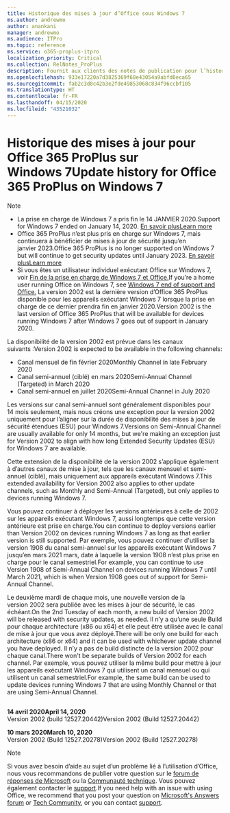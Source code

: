 ```yaml
---
title: Historique des mises à jour d’Office sous Windows 7
ms.author: andrewmo
author: anankani
manager: andrewmo
ms.audience: ITPro
ms.topic: reference
ms.service: o365-proplus-itpro
localization_priority: Critical
ms.collection: RelNotes_ProPlus
description: Fournit aux clients des notes de publication pour l’historique des mises à jour d’Office 365 ProPlus pour Windows 7
ms.openlocfilehash: 933e17220a7d3825369f68e43054a9abfd0eca65
ms.sourcegitcommit: fab2c3d8c42b3e2fde49853068c834f96ccbf105
ms.translationtype: HT
ms.contentlocale: fr-FR
ms.lasthandoff: 04/15/2020
ms.locfileid: "43521032"
---
```

# <a name="update-history-for-office-365-proplus-on-windows-7"></a><span data-ttu-id="7a30e-103">Historique des mises à jour pour Office 365 ProPlus sur Windows 7</span><span class="sxs-lookup"><span data-stu-id="7a30e-103">Update history for Office 365 ProPlus on Windows 7</span></span> 

 > [!NOTE]
>
>- <span data-ttu-id="7a30e-104">La prise en charge de Windows 7 a pris fin le 14 JANVIER 2020.</span><span class="sxs-lookup"><span data-stu-id="7a30e-104">Support for Windows 7 ended on January 14, 2020.</span></span> [<span data-ttu-id="7a30e-105">En savoir plus</span><span class="sxs-lookup"><span data-stu-id="7a30e-105">Learn more</span></span>](https://www.microsoft.com/microsoft-365/windows/end-of-windows-7-support?rtc=1)
>- <span data-ttu-id="7a30e-106">Office 365 ProPlus n’est plus pris en charge sur Windows 7, mais continuera à bénéficier de mises à jour de sécurité jusqu’en janvier 2023.</span><span class="sxs-lookup"><span data-stu-id="7a30e-106">Office 365 ProPlus is no longer supported on Windows 7 but will continue to get security updates until January 2023.</span></span> [<span data-ttu-id="7a30e-107">En savoir plus</span><span class="sxs-lookup"><span data-stu-id="7a30e-107">Learn more</span></span>](https://docs.microsoft.com/DeployOffice/windows-7-support)
>- <span data-ttu-id="7a30e-108">Si vous êtes un utilisateur individuel exécutant Office sur Windows 7, voir [Fin de la prise en charge de Windows 7 et Office.](https://support.office.com/en-us/article/windows-7-end-of-support-and-office-78f20fab-b57b-44d7-8368-06a8493f3cb9?ui=en-US&rs=en-US&ad=US)</span><span class="sxs-lookup"><span data-stu-id="7a30e-108">If you’re a home user running Office on Windows 7, see [Windows 7 end of support and Office.](https://support.office.com/en-us/article/windows-7-end-of-support-and-office-78f20fab-b57b-44d7-8368-06a8493f3cb9?ui=en-US&rs=en-US&ad=US)</span></span>
<span data-ttu-id="7a30e-109">La version 2002 est la dernière version d’Office 365 ProPlus disponible pour les appareils exécutant Windows 7 lorsque la prise en charge de ce dernier prendra fin en janvier 2020.</span><span class="sxs-lookup"><span data-stu-id="7a30e-109">Version 2002 is the last version of Office 365 ProPlus that will be available for devices running Windows 7 after Windows 7 goes out of support in January 2020.</span></span>  

<span data-ttu-id="7a30e-110">La disponibilité de la version 2002 est prévue dans les canaux suivants :</span><span class="sxs-lookup"><span data-stu-id="7a30e-110">Version 2002 is expected to be available in the following channels:</span></span>
- <span data-ttu-id="7a30e-111">Canal mensuel de fin février 2020</span><span class="sxs-lookup"><span data-stu-id="7a30e-111">Monthly Channel in late February 2020</span></span>
- <span data-ttu-id="7a30e-112">Canal semi-annuel (ciblé) en mars 2020</span><span class="sxs-lookup"><span data-stu-id="7a30e-112">Semi-Annual Channel (Targeted) in March 2020</span></span>
- <span data-ttu-id="7a30e-113">Canal semi-annuel en juillet 2020</span><span class="sxs-lookup"><span data-stu-id="7a30e-113">Semi-Annual Channel in July 2020</span></span>

<span data-ttu-id="7a30e-114">Les versions sur canal semi-annuel sont généralement disponibles pour 14 mois seulement, mais nous créons une exception pour la version 2002 uniquement pour l’aligner sur la durée de disponibilité des mises à jour de sécurité étendues (ESU) pour Windows 7.</span><span class="sxs-lookup"><span data-stu-id="7a30e-114">Versions on Semi-Annual Channel are usually available for only 14 months, but we're making an exception just for Version 2002 to align with how long Extended Security Updates (ESU) for Windows 7 are available.</span></span>

<span data-ttu-id="7a30e-115">Cette extension de la disponibilité de la version 2002 s’applique également à d’autres canaux de mise à jour, tels que les canaux mensuel et semi-annuel (ciblé), mais uniquement aux appareils exécutant Windows 7.</span><span class="sxs-lookup"><span data-stu-id="7a30e-115">This extended availability for Version 2002 also applies to other update channels, such as Monthly and Semi-Annual (Targeted), but only applies to devices running Windows 7.</span></span>

<span data-ttu-id="7a30e-116">Vous pouvez continuer à déployer les versions antérieures à celle de 2002 sur les appareils exécutant Windows 7, aussi longtemps que cette version antérieure est prise en charge.</span><span class="sxs-lookup"><span data-stu-id="7a30e-116">You can continue to deploy versions earlier than Version 2002 on devices running Windows 7 as long as that earlier version is still supported.</span></span> <span data-ttu-id="7a30e-117">Par exemple, vous pouvez continuer d'utiliser la version 1908 du canal semi-annuel sur les appareils exécutant Windows 7 jusqu’en mars 2021 mars, date à laquelle la version 1908 n’est plus prise en charge pour le canal semestriel.</span><span class="sxs-lookup"><span data-stu-id="7a30e-117">For example, you can continue to use Version 1908 of Semi-Annual Channel on devices running Windows 7 until March 2021, which is when Version 1908 goes out of support for Semi-Annual Channel.</span></span>

<span data-ttu-id="7a30e-118">Le deuxième mardi de chaque mois, une nouvelle version de la version 2002 sera publiée avec les mises à jour de sécurité, le cas échéant.</span><span class="sxs-lookup"><span data-stu-id="7a30e-118">On the 2nd Tuesday of each month, a new build of Version 2002 will be released with security updates, as needed.</span></span> <span data-ttu-id="7a30e-119">Il n’y a qu’une seule Build pour chaque architecture (x86 ou x64) et elle peut être utilisée avec le canal de mise à jour que vous avez déployé.</span><span class="sxs-lookup"><span data-stu-id="7a30e-119">There will be only one build for each architecture (x86 or x64) and it can be used with whichever update channel you have deployed.</span></span> <span data-ttu-id="7a30e-120">Il n’y a pas de build distincte de la version 2002 pour chaque canal.</span><span class="sxs-lookup"><span data-stu-id="7a30e-120">There won't be separate builds of Version 2002 for each channel.</span></span> <span data-ttu-id="7a30e-121">Par exemple, vous pouvez utiliser la même build pour mettre à jour les appareils exécutant Windows 7 qui utilisent un canal mensuel ou qui utilisent un canal semestriel.</span><span class="sxs-lookup"><span data-stu-id="7a30e-121">For example, the same build can be used to update devices running Windows 7 that are using Monthly Channel or that are using Semi-Annual Channel.</span></span>

##

[//]: # (NE PAS SUPPRIMER)

<span data-ttu-id="7a30e-123">**14 avril 2020**</span><span class="sxs-lookup"><span data-stu-id="7a30e-123">**April 14, 2020**</span></span><br/>
<span data-ttu-id="7a30e-124">Version 2002 (build 12527.20442)</span><span class="sxs-lookup"><span data-stu-id="7a30e-124">Version 2002 (Build 12527.20442)</span></span><br/>

<span data-ttu-id="7a30e-125">**10 mars 2020**</span><span class="sxs-lookup"><span data-stu-id="7a30e-125">**March 10, 2020**</span></span><br/>
<span data-ttu-id="7a30e-126">Version 2002 (Build 12527.20278)</span><span class="sxs-lookup"><span data-stu-id="7a30e-126">Version 2002 (Build 12527.20278)</span></span><br/>




> [!NOTE]
> <span data-ttu-id="7a30e-127">Si vous avez besoin d’aide au sujet d’un problème lié à l’utilisation d’Office, nous vous recommandons de publier votre question sur le [forum de réponses de Microsoft](https://answers.microsoft.com/) ou la [Communauté technique](https://techcommunity.microsoft.com/). Vous pouvez également contacter le [support](https://support.microsoft.com/contactus).</span><span class="sxs-lookup"><span data-stu-id="7a30e-127">If you need help with an issue with using Office, we recommend that you post your question on [Microsoft's Answers forum](https://answers.microsoft.com/) or [Tech Community](https://techcommunity.microsoft.com/), or you can contact [support](https://support.microsoft.com/contactus).</span></span>
